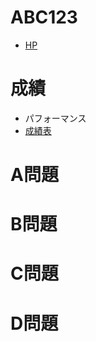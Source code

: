 # ABC123

- [HP](https://atcoder.jp/contests/abc123)

# 成績

- パフォーマンス
- [成績表](https://atcoder.jp/users/takamii228/history/share/abc123)

# A問題


# B問題


# C問題


# D問題

